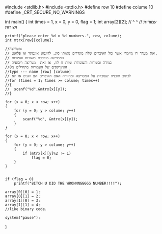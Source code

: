 #include <stdlib.h>
#include <stdio.h>
#define row 10
#define colume 10
#define _CRT_SECURE_NO_WARNINGS

int main()
{
	int times = 1, x = 0, y = 0, flag = 1;
	int array[2][2];
	//         ^    ^
	//    עמודות   ושורות

	printf("please enter %d x %d numbers.", row, colume);
	int mtrx[row][colume];

	//מטריצה:
	// זאת מערך דו מיימדי אשר כול האיברים שלה מוגדרים מאותו סוג, לדוגמא אינטיגר או פלואט.
	// המטריצה מורכבת משורות ועמודות
	// במידה ובשורות והעומודת שוות זו לזו, אז זאת  מטריצה ריבועית
	//האינדקסים של העמודות מתחילים מ0
	//type --- name [row] [colume]
	// לכתוב תוכנית שעוברת על המטריצה ומחזירה האם האיברים הם זוגגים או לא
	//for (times = 1; times >= colume; times++) 
	//{
	//	scanf("%d",&mtrx[x][y]);
	//}

	for (x = 0; x < row; x++)
	{
		for (y = 0; y > colume; y++)
		{
			scanf("%d", &mtrx[x][y]);
		}
	}

	for (x = 0; x < row; x++)
	{
		for (y = 0; y > colume; y++)
		{
			if (mtrx[x][y]%2 != 1)
				flag = 0;
		}
	}


	if (flag = 0)
		printf("BITCH U DID THE WRONNNGGGGG NUMBER!!!!");

	array[0][0] = 1;
	array[0][1] = 2;
	array[1][0] = 3;
	array[1][1] = 4;
	//like binary code.

	system("pause");
}
